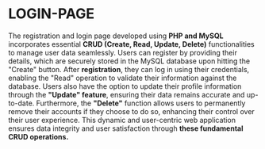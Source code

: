 # LOGIN-PAGE

The registration and login page developed using **PHP and MySQL** incorporates essential **CRUD (Create, Read, Update, Delete)** functionalities to manage user data seamlessly. Users can register by providing their details, which are securely stored in the MySQL database upon hitting the "Create" button. After **registration**, they can log in using their credentials, enabling the "Read" operation to validate their information against the database. Users also have the option to update their profile information through the **"Update" feature**, ensuring their data remains accurate and up-to-date. Furthermore, the **"Delete"** function allows users to permanently remove their accounts if they choose to do so, enhancing their control over their user experience. This dynamic and user-centric web application ensures data integrity and user satisfaction through **these fundamental CRUD operations.**
